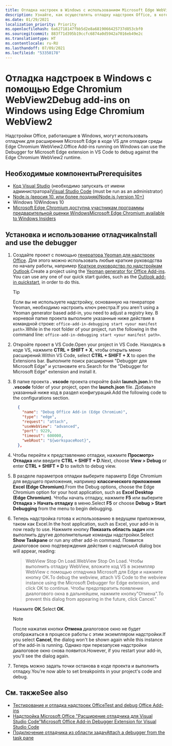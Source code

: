 ```yaml
---
title: Отладка настроек в Windows с использованием Microsoft Edge WebView2 (на основе Chromium)
description: Узнайте, как осуществлять отладку надстроек Office, в которых используется Microsoft Edge WebView2 (на основе Chromium) с помощью отладчика для расширения Microsoft Edge в коде VS.
ms.date: 01/29/2021
localization_priority: Priority
ms.openlocfilehash: 6a62718147fbb5d2e8a6819066425737d853cbf0
ms.sourcegitcommit: 883f71d395b19ccfc6874a0d5942a7016eb49e2c
ms.translationtype: HT
ms.contentlocale: ru-RU
ms.lasthandoff: 07/09/2021
ms.locfileid: "53350178"
---
```

# <a name="debug-add-ins-on-windows-using-edge-chromium-webview2"></a><span data-ttu-id="ece90-103">Отладка надстроек в Windows с помощью Edge Chromium WebView2</span><span class="sxs-lookup"><span data-stu-id="ece90-103">Debug add-ins on Windows using Edge Chromium WebView2</span></span>

<span data-ttu-id="ece90-104">Надстройки Office, работающие в Windows, могут использовать отладчик для расширения Microsoft Edge в коде VS для отладки среды Edge Chromium WebView2.</span><span class="sxs-lookup"><span data-stu-id="ece90-104">Office Add-ins running on Windows can use the Debugger for Microsoft Edge extension in VS Code to debug against the Edge Chromium WebView2 runtime.</span></span>

## <a name="prerequisites"></a><span data-ttu-id="ece90-105">Необходимые компоненты</span><span class="sxs-lookup"><span data-stu-id="ece90-105">Prerequisites</span></span>

- <span data-ttu-id="ece90-106">[Код Visual Studio](https://code.visualstudio.com/) (необходимо запускать от имени администратора)</span><span class="sxs-lookup"><span data-stu-id="ece90-106">[Visual Studio Code](https://code.visualstudio.com/) (must be run as an administrator)</span></span>
- [<span data-ttu-id="ece90-107">Node.js (версия 10. или более поздняя)</span><span class="sxs-lookup"><span data-stu-id="ece90-107">Node.js (version 10+)</span></span>](https://nodejs.org/)
- <span data-ttu-id="ece90-108">Windows 10</span><span class="sxs-lookup"><span data-stu-id="ece90-108">Windows 10</span></span>
- [<span data-ttu-id="ece90-109">Microsoft Edge Chromium доступна участникам программы предварительной оценки Windows</span><span class="sxs-lookup"><span data-stu-id="ece90-109">Microsoft Edge Chromium available to Windows Insiders</span></span>](https://www.microsoftedgeinsider.com/)

## <a name="install-and-use-the-debugger"></a><span data-ttu-id="ece90-110">Установка и использование отладчика</span><span class="sxs-lookup"><span data-stu-id="ece90-110">Install and use the debugger</span></span>

1. <span data-ttu-id="ece90-111">Создайте проект с помощью [генератора Yeoman для надстроек Office](https://github.com/OfficeDev/generator-office). Для этого можно использовать любые краткие руководства по началу работы, например [Краткое руководство по надстройкам Outlook](../quickstarts/outlook-quickstart.md).</span><span class="sxs-lookup"><span data-stu-id="ece90-111">Create a project using the [Yeoman generator for Office Add-ins](https://github.com/OfficeDev/generator-office). You can use any one of our quick start guides, such as the [Outlook add-in quickstart](../quickstarts/outlook-quickstart.md), in order to do this.</span></span>

    > [!TIP]
    > <span data-ttu-id="ece90-112">Если вы не используете надстройку, основанную на генераторе Yeoman, необходимо настроить ключ реестра.</span><span class="sxs-lookup"><span data-stu-id="ece90-112">If you aren't using a Yeoman generator based add-in, you need to adjust a registry key.</span></span> <span data-ttu-id="ece90-113">В корневой папке проекта выполните указанные ниже действия в командной строке: `office-add-in-debugging start <your manifest path>`.</span><span class="sxs-lookup"><span data-stu-id="ece90-113">While in the root folder of your project, run the following in the command line: `office-add-in-debugging start <your manifest path>`.</span></span>

1. <span data-ttu-id="ece90-114">Откройте проект в VS Code.</span><span class="sxs-lookup"><span data-stu-id="ece90-114">Open your project in VS Code.</span></span> <span data-ttu-id="ece90-115">Находясь в коде VS, нажмите **CTRL + SHIFT + X**, чтобы открыть меню расширений.</span><span class="sxs-lookup"><span data-stu-id="ece90-115">Within VS Code, select **CTRL + SHIFT + X** to open the Extensions bar.</span></span> <span data-ttu-id="ece90-116">Выполните поиск расширения "Debugger для Microsoft Edge" и установите его.</span><span class="sxs-lookup"><span data-stu-id="ece90-116">Search for the "Debugger for Microsoft Edge" extension and install it.</span></span>

1. <span data-ttu-id="ece90-117">В папке проекта **. vscode** проекта откройте файл **launch.json**.</span><span class="sxs-lookup"><span data-stu-id="ece90-117">In the **.vscode** folder of your project, open the **launch.json** file.</span></span> <span data-ttu-id="ece90-118">Добавьте указанный ниже код в раздел конфигураций.</span><span class="sxs-lookup"><span data-stu-id="ece90-118">Add the following code to the configurations section.</span></span>

      ```JSON
        {
          "name": "Debug Office Add-in (Edge Chromium)",
          "type": "edge",
          "request": "attach",
          "useWebView": "advanced",
          "port": 9229,
          "timeout": 600000,
          "webRoot": "${workspaceRoot}",
        },
      ```

1. <span data-ttu-id="ece90-119">Чтобы перейти к представлению отладки, нажмите **Просмотр> Отладка** или введите **CTRL + SHIFT + D**.</span><span class="sxs-lookup"><span data-stu-id="ece90-119">Next, choose  **View > Debug** or enter **CTRL + SHIFT + D** to switch to debug view.</span></span>

1. <span data-ttu-id="ece90-120">В разделе параметров отладки выберите параметр Edge Chromium для ведущего приложения, например **классического приложения Excel (Edge Chromium)**.</span><span class="sxs-lookup"><span data-stu-id="ece90-120">From the Debug options, choose the Edge Chromium option for your host application, such as **Excel Desktop (Edge Chromium)**.</span></span> <span data-ttu-id="ece90-121">Чтобы начать отладку, нажмите **F5** или выберите **Отладка > Начать отладку** в меню.</span><span class="sxs-lookup"><span data-stu-id="ece90-121">Select **F5** or choose **Debug > Start Debugging** from the menu to begin debugging.</span></span>

1. <span data-ttu-id="ece90-122">Теперь надстройка готова к использованию в ведущем приложении, таком как Excel.</span><span class="sxs-lookup"><span data-stu-id="ece90-122">In the host application, such as Excel, your add-in is now ready to use.</span></span> <span data-ttu-id="ece90-123">Нажмите кнопку **Показать область задач** или выполнить другие дополнительные команды надстройки.</span><span class="sxs-lookup"><span data-stu-id="ece90-123">Select **Show Taskpane** or run any other add-in command.</span></span> <span data-ttu-id="ece90-124">Появится диалоговое окно подтверждения действия с надписью</span><span class="sxs-lookup"><span data-stu-id="ece90-124">A dialog box will appear, reading:</span></span>

    > <span data-ttu-id="ece90-125">WebView Stop On Load.</span><span class="sxs-lookup"><span data-stu-id="ece90-125">WebView Stop On Load.</span></span>
    > <span data-ttu-id="ece90-126">Чтобы выполнить отладку WebView, вложите код VS в экземпляр WebView с помощью отладчика Microsoft для Edge и нажмите кнопку ОК.</span><span class="sxs-lookup"><span data-stu-id="ece90-126">To debug the webview, attach VS Code to the webview instance using the Microsoft Debugger for Edge extension, and click OK to continue.</span></span> <span data-ttu-id="ece90-127">Чтобы предотвратить появление диалогового окна в дальнейшем, нажмите кнопку"Отмена".</span><span class="sxs-lookup"><span data-stu-id="ece90-127">To prevent this dialog from appearing in the future, click Cancel."</span></span>

    <span data-ttu-id="ece90-128">Нажмите **ОК**.</span><span class="sxs-lookup"><span data-stu-id="ece90-128">Select **OK**.</span></span>

    > [!NOTE]
    > <span data-ttu-id="ece90-129">После нажатия кнопки **Отмена** диалоговое окно не будет отображаться в процессе работы с этим экземпляром надстройки.</span><span class="sxs-lookup"><span data-stu-id="ece90-129">If you select **Cancel**, the dialog won't be shown again while this instance of the add-in is running.</span></span> <span data-ttu-id="ece90-130">Однако при перезапуске надстройки диалоговое окно снова появится.</span><span class="sxs-lookup"><span data-stu-id="ece90-130">However, if you restart your add-in, you'll see the dialog again.</span></span>

1. <span data-ttu-id="ece90-131">Теперь можно задать точки останова в коде проекта и выполнить отладку.</span><span class="sxs-lookup"><span data-stu-id="ece90-131">You're now able to set breakpoints in your project's code and debug.</span></span>

## <a name="see-also"></a><span data-ttu-id="ece90-132">См. также</span><span class="sxs-lookup"><span data-stu-id="ece90-132">See also</span></span>

- [<span data-ttu-id="ece90-133">Тестирование и отладка надстроек Office</span><span class="sxs-lookup"><span data-stu-id="ece90-133">Test and debug Office Add-ins</span></span>](test-debug-office-add-ins.md)
- [<span data-ttu-id="ece90-134">Надстройка Microsoft Office "Расширение отладчика для Visual Studio Code"</span><span class="sxs-lookup"><span data-stu-id="ece90-134">Microsoft Office Add-in Debugger Extension for Visual Studio Code</span></span>](debug-with-vs-extension.md)
- [<span data-ttu-id="ece90-135">Подключение отладчика из области задач</span><span class="sxs-lookup"><span data-stu-id="ece90-135">Attach a debugger from the task pane</span></span>](attach-debugger-from-task-pane.md)